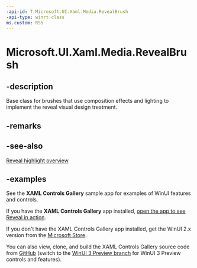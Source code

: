 ```yaml
---
-api-id: T:Microsoft.UI.Xaml.Media.RevealBrush
-api-type: winrt class
ms.custom: RS5
---
```

<!-- Class syntax.
public class RevealBrush : XamlCompositionBrushBase, XamlCompositionBrushBase
-->

# Microsoft.UI.Xaml.Media.RevealBrush

## -description

Base class for brushes that use composition effects and lighting to implement the reveal visual design treatment.

## -remarks

## -see-also

[Reveal highlight overview](/windows/uwp/design/style/reveal)

## -examples

See the **XAML Controls Gallery** sample app for examples of WinUI features and controls.

If you have the **XAML Controls Gallery** app installed, [open the app to see Reveal in action](xamlcontrolsgallery:/item/Reveal).

If you don't have the XAML Controls Gallery app installed, get the WinUI 2.x version from the [Microsoft Store](https://www.microsoft.com/p/xaml-controls-gallery/9msvh128x2zt).

You can also view, clone, and build the XAML Controls Gallery source code from [GitHub](https://github.com/Microsoft/Xaml-Controls-Gallery) (switch to the [WinUI 3 Preview branch](https://github.com/microsoft/Xaml-Controls-Gallery/tree/winui3preview) for WinUI 3 Preview controls and features).
